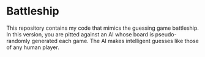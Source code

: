# Battleship
This repository contains my code that mimics the guessing game battleship. In this version, you are pitted against an AI whose board is pseudo-randomly
generated each game. The AI makes intelligent guesses like those of any human player.

